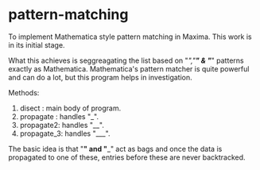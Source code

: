 pattern-matching
================

To implement Mathematica style pattern matching in Maxima.
This work is in its initial stage.

What this achieves is seggreagating the list based on "_","__" & "___" patterns exactly as Mathematica. 
Mathematica's pattern matcher is quite powerful and can do a lot, but this program helps in investigation.

Methods:
1) disect : main body of program.
2) propagate : handles "_".
3) propagate2: handles "__".
4) propagate_3: handles "___".

The basic idea is that "__" and "___" act as bags and once the data is propagated to one of these, entries before these
are never backtracked.


